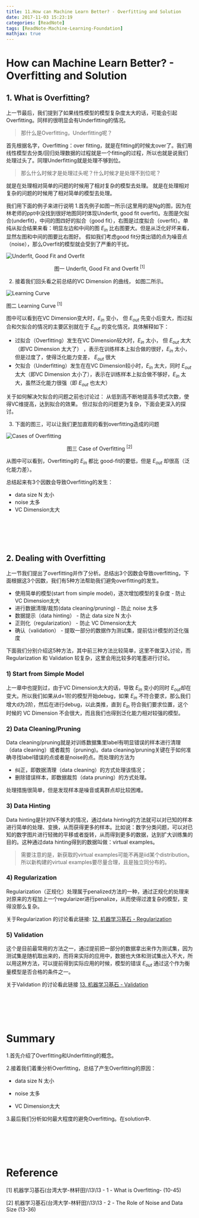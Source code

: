 ```yaml
---
title: 11.How can Machine Learn Better? - Overfitting and Solution
date: 2017-11-03 15:23:19
categories: [ReadNote]
tags: [ReadNote-Machine-Learning-Foundation]
mathjax: true
---
```


# How can Machine Learn Better? - Overfitting and Solution

## 1. What is Overfitting?
上一节最后，我们提到了如果线性模型的模型复杂度太大的话，可能会引起Overfitting。同样的很明显会有Underfitting的情况。
> 那什么是Overfitting，Underfitting呢？

首先根据名字，Overfitting：over fitting，就是在fitting的时候太over了。我们用线性模型去分类/回归处理数据的过程就是一个fitting的过程，所以也就是说我们处理过头了。同理Underfitting就是处理不够到位。

> 那么什么时候才是处理过头呢？什么时候才是处理不到位呢？

就是在处理相对简单的问题的时候用了相对复杂的模型去处理。
就是在处理相对复杂的问题的时候用了相对简单的模型去处理。

我们用下面的例子来进行说明
1.首先例子如图一所示(这里用的是Ng的图，因为在林老师的ppt中没找到很好地图同时体现Underfit, good fit overfit)。左图是欠拟合(underfit)，中间的图四好的拟合（good fit），右图是过度拟合（overfit）。单纯从拟合结果来看：明显左边和中间的图 $E_{in}$ 比右图要大。但是从泛化好坏来看，显然左图和中间的图要比右图好。
假如我们考虑good fit分类出错的点为噪音点（noise），那么Overfit的模型就会受到了严重的干扰。

![Underfit, Good Fit and Overfit](https://raw.githubusercontent.com/JasonDean-1/MarkdownPhoto/faeeb6ed9dd42d75c5b4b20d6b9a592c92ce7ece/MachineLearning/Machine%20Learning%20Foundation%20--%20Hsuan-Tien%20Lin%20in%20NTU/chapter11-3%20Underfit%20Good%20Fit%20and%20Overfit.png)
<center> 图一 Underfit, Good Fit and Overfit <sup>[1]</sup></center>


2. 接着我们回头看之前总结的VC Dimension 的曲线， 如图二所示。

![Learning Curve](https://raw.githubusercontent.com/JasonDean-1/MarkdownPhoto/17974844acd6bf87d8cf4d68731f9d4cade5b450/MachineLearning/Machine%20Learning%20Foundation%20--%20Hsuan-Tien%20Lin%20in%20NTU/chapter11-2%20Learning%20Curve%20.png)

图二 Learning Curve <sup>[1]</sup>
<br>

图中可以看到在VC Dimension变大时，$E_{in}$ 变小， 但 $E_{out}$ 先变小后变大，而过拟合和欠拟合的情况的主要区别就在于 $E_{out}$ 的变化情况，具体解释如下：
- 过拟合（Overfitting）发生在VC Dimension较大时，$E_{in}$ 太小， 但 $E_{out}$ 太大（即VC Dimension 太大了） ，表示在训练样本上拟合做的很好，$E_{in}$ 太小，但是过度了，使得泛化能力变差， $E_{out}$ 很大
- 欠拟合（Underfitting）发生在在VC Dimension较小时，$E_{in}$ 太大，同时 $E_{out}$ 太大（即VC Dimension 太小了），表示在训练样本上拟合做不够好，$E_{in}$ 太大，虽然泛化能力很强（即 $E_{out}$ 也太大）

关于如何解决欠拟合的问题之前也讨论过： 从低到高不断地提高多项式次数，使得VC维提高，达到拟合的效果。
但过拟合的问题更为复杂，下面会更深入的探讨。


3. 下面的图三，可以让我们更加直观的看到overfitting造成的问题

![Cases of Overfitting](https://raw.githubusercontent.com/JasonDean-1/MarkdownPhoto/9cbdf35a9838985e1f889100ce389c4d316cc0f0/MachineLearning/Machine%20Learning%20Foundation%20--%20Hsuan-Tien%20Lin%20in%20NTU/chapter11-4%20Case%20of%20Overfitting.png)
<center> 图三 Case of Overfitting <sup>[2]</sup></center>

从图中可以看到，Overfitting的 $E_{in}$ 都比 good-fit的要低，但是 $E_{out}$ 却很高（泛化能力差）。


总结起来有3个因数会导致Overfitting的发生：
- data size N 太小
- noise 太多
- VC Dimension太大

<br><br>
----------------------------------


## 2. Dealing with Overfitting
上一节我们提出了overfitting并作了分析。总结出3个因数会导致overfitting，下面根据这3个因数，我们有5种方法帮助我们避免overfitting的发生。

- 使用简单的模型(start from simple model)，逐次增加模型的复杂度 - 防止 VC Dimension太大
- 进行数据清理/裁剪(data cleaning/pruning) - 防止 noise 太多
- 数据提示（data hinting） - 防止 data size N 太小
- 正则化（regularization） - 防止 VC Dimension太大
- 确认（validation） - 提取一部分的数据作为测试集，提前估计模型的泛化强度


下面我们分别介绍这5种方法，其中前三种方法比较简单，这里不做深入讨论，而 Regularization 和 Validation 较复杂，这里会用比较多的笔墨进行讨论。

### 1) Start from Simple Model
上一章中也提到过，由于VC Dimension太大的话，导致 $E_{in}$ 变小的同时 $E_{out}$却在变大。所以我们如果从d=1阶的模型开始debug，如果 $E_{in}$ 不符合要求，那么我们增大d为2阶，然后在进行debug，以此类推，直到 $E_{in}$ 符合我们要求位置，这个时候的 VC Dimension 不会很大，而且我们也得到泛化能力相对较强的模型。


### 2) Data Cleaning/Pruning
Data cleaning/pruning就是对训练数据集里label有明显错误的样本进行清理（data cleaning）或者裁剪（pruning)。data cleaning/pruning关键在于如何准确寻找label错误的点或者是noise的点。而处理的方法为
- 纠正，即数据清理（data cleaning）的方式处理该情况；
- 删除错误样本，即数据裁剪（data pruning）的方式处理。

处理措施很简单，但是发现样本是噪音或离群点却比较困难。


### 3) Data Hinting
Data hinting是针对N不够大的情况，通过data hinting的方法就可以对已知的样本进行简单的处理、变换，从而获得更多的样本。比如说：数字分类问题，可以对已知的数字图片进行轻微的平移或者旋转，从而得到更多的数据，达到扩大训练集的目的。这种通过data hinting得到的数据叫做：virtual examples。

> 需要注意的是，新获取的virtual examples可能不再是iid某个distribution。所以新构建的virtual examples要尽量合理，且是独立同分布的。

### 4) Regularization
Regularization（正规化）处理属于penalized方法的一种，通过正规化的处理来对原来的方程加上一个regularizer进行penalize，从而使得过渡复杂的模型，变得没那么复杂。

关于Regularization 的讨论看此链接:
[12. 机器学习基石 - Regularization](blog.csdn.net/jasonwoolf/article/details/78222996)

### 5) Validation
这个是目前最常用的方法之一，通过提前把一部分的数据拿出来作为测试集，因为测试集是随机取出来的，而将来实际的应用中，数据也大体和测试集出入不大，所以用这种方法，可以提前得到实际应用的时候，模型的错误 $E_{out}$ 通过这个作为衡量模型是否合格的条件之一。

关于Validation 的讨论看此链接
[13. 机器学习基石 - Validation](http://blog.csdn.net/jasonwoolf/article/details/78223014)




<br><br>
----------------------------------

# Summary
1.首先介绍了Overfitting和Underfitting的概念。

2.接着我们着重分析Overfitting，总结了产生Overfitting的原因：

- data size N 太小

- noise 太多

- VC Dimension太大

3.最后我们分析如何最大程度的避免Overfitting。在solution中.



<br><br>
----------------------------------

# Reference
[1] 机器学习基石(台湾大学-林轩田)\13\13 - 1 - What is Overfitting- (10-45)

[2] 机器学习基石(台湾大学-林轩田)\13\13 - 2 - The Role of Noise and Data Size (13-36)


<br><br>
----------------------------------
